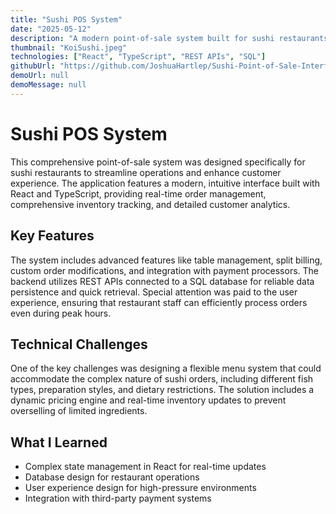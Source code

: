 ```yaml
---
title: "Sushi POS System"
date: "2025-05-12"
description: "A modern point-of-sale system built for sushi restaurants, featuring order management, inventory tracking, and customer analytics."
thumbnail: "KoiSushi.jpeg"
technologies: ["React", "TypeScript", "REST APIs", "SQL"]
githubUrl: "https://github.com/JoshuaHartlep/Sushi-Point-of-Sale-Interface"
demoUrl: null
demoMessage: null
---
```


# Sushi POS System

This comprehensive point-of-sale system was designed specifically for sushi restaurants to streamline operations and enhance customer experience. The application features a modern, intuitive interface built with React and TypeScript, providing real-time order management, comprehensive inventory tracking, and detailed customer analytics.

## Key Features

The system includes advanced features like table management, split billing, custom order modifications, and integration with payment processors. The backend utilizes REST APIs connected to a SQL database for reliable data persistence and quick retrieval. Special attention was paid to the user experience, ensuring that restaurant staff can efficiently process orders even during peak hours.

## Technical Challenges

One of the key challenges was designing a flexible menu system that could accommodate the complex nature of sushi orders, including different fish types, preparation styles, and dietary restrictions. The solution includes a dynamic pricing engine and real-time inventory updates to prevent overselling of limited ingredients.

## What I Learned

- Complex state management in React for real-time updates
- Database design for restaurant operations
- User experience design for high-pressure environments
- Integration with third-party payment systems